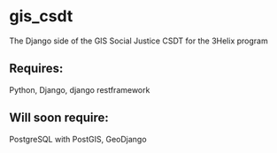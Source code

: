 gis_csdt
========

The Django side of the GIS Social Justice CSDT for the 3Helix program

## Requires:
Python, Django, django restframework

## Will soon require:
PostgreSQL with PostGIS, GeoDjango
